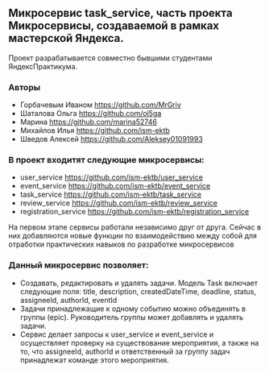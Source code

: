 ## Микросервис task_service, часть проекта Микросервисы, создаваемой в рамках мастерской Яндекса.
Проект разрабатывается совместно бывшими студентами ЯндексПрактикума.
### Авторы
- Горбачевым Иваном https://github.com/MrGriv
- Шаталова Ольга https://github.com/ol5ga
- Марина https://github.com/marina52746
- Михайлов Илья https://github.com/ism-ektb
- Шведов Алексей https://github.com/Aleksey01091993
### В проект входитят следующие микросервисы:
- user_service https://github.com/ism-ektb/user_service
- event_service https://github.com/ism-ektb/event_service
- task_service https://github.com/ism-ektb/task_service
- review_service https://github.com/ism-ektb/review_service
- registration_service https://github.com/ism-ektb/registration_service

На первом этапе сервисы работали независимо друг от друга. Сейчас в них добавляются новые функции по взаимодействию между собой для отработки практических навыков по разработке микросервисов

### Данный микросервис позволяет: 
- Создавать, редактировать и удалять задачи. Модель Task включает следующие поля: title, description, createdDateTime, deadline, status, assigneeId, authorId, eventId
- Задачи принадлежащие к одному событию можно объединять в группы (epic). Руководитель группы может добавлять и удалять задачи.
- Сервис делает запросы к user_service и event_service и осуществляет проверку на существование мероприятия, а также на то, что assigneeId, authorId и ответственный за группу задач принадлежат команде этого мероприятия. 
